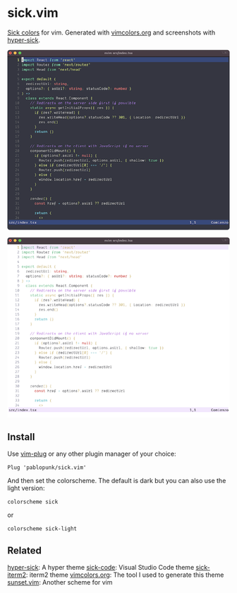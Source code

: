 # sick.vim

[Sick colors](https://pablopunk.com/sick-colors) for vim. Generated with [vimcolors.org](https://vimcolors.org) and screenshots with [hyper-sick](https://github.com/pablopunk/hyper-sick).

![screenshot](https://github.com/pablopunk/art/raw/master/sick-colors/vim.png)

![screenshot](https://github.com/pablopunk/art/raw/master/sick-colors/vim-light.png)

## Install

Use [vim-plug](https://github.com/junegunn/vim-plug) or any other plugin manager of your choice:

```viml
Plug 'pablopunk/sick.vim'
```

And then set the colorscheme. The default is dark but you can also use the light version:

```viml
colorscheme sick
```

or

```viml
colorscheme sick-light
```

## Related

[hyper-sick](https://github.com/pablopunk/hyper-sick): A hyper theme
[sick-code](https://github.com/pablopunk/sick-code): Visual Studio Code theme
[sick-iterm2](https://github.com/pablopunk/sick-iterm2): iterm2 theme
[vimcolors.org](https://vimcolors.org): The tool I used to generate this theme
[sunset.vim](https://github.com/pablopunk/sunset.vim): Another scheme for vim
